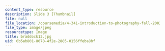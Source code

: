 ```yaml
---
content_type: resource
description: Slide 3 [Thumbnail]
file: null
file_location: /coursemedia/4-341-introduction-to-photography-fall-2002/0b5ab80180784f2e28850156ffeba8bf_braddock13.jpg
file_type: image/jpeg
resourcetype: Image
title: braddock13.jpg
uid: 0b5ab801-8078-4f2e-2885-0156ffeba8bf
---
```

